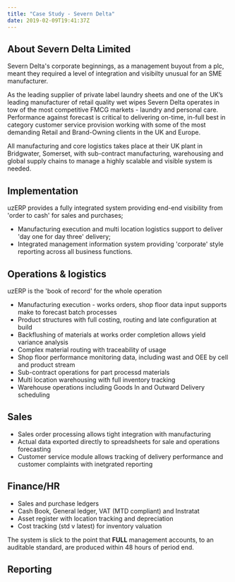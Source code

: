 ```yaml
---
title: "Case Study - Severn Delta"
date: 2019-02-09T19:41:37Z
---
```

## About Severn Delta Limited

Severn Delta's corporate beginnings, as a management buyout from a plc, meant they required a level of integration and visibilty unusual for an SME manufacturer.

As the leading supplier of private label laundry sheets and one of the UK’s leading manufacturer of retail quality wet wipes Severn Delta operates in tow of the most competitive FMCG markets - laundry and personal care. Performance against forecast is critical to delivering on-time, in-full best in category customer service provision working with some of the most demanding Retail and Brand-Owning clients in the UK and Europe.

All manufacturing and core logistics takes place at their UK plant in Bridgwater, Somerset, with sub-contract manufacturing, warehousing and global supply chains to manage a highly scalable and visible system is needed.

## Implementation

uzERP provides a fully integrated system providing end-end visibility from 'order to cash' for sales and purchases;

* Manufacturing execution and multi location logistics support to deliver 'day one for day three' delivery;
* Integrated management information system providing 'corporate' style reporting across all business functions.

## Operations & logistics

uzERP is the 'book of record' for the whole operation

* Manufacturing execution - works orders, shop floor data input supports make to forecast batch processes
* Product structures with full costing, routing and late configuration at build
* Backflushing of materials at works order completion allows yield variance analysis
* Complex material routing with traceability of usage
* Shop floor performance monitoring data, including wast and OEE by cell and product stream
* Sub-contract operations for part processd materials
* Multi location warehousing with full inventory tracking
* Warehouse operations including Goods In and Outward Delivery scheduling

## Sales

* Sales order processing allows tight integration with manufacturing
* Actual data exported directly to spreadsheets for sale and operations forecasting
* Customer service module allows tracking of delivery performance and customer complaints with inetgrated reporting

## Finance/HR

* Sales and purchase ledgers
* Cash Book, General ledger, VAT (MTD compliant) and Instratat
* Asset register with location tracking and depreciation
* Cost tracking (std v latest) for inventory valuation

The system is slick to the point that __FULL__ management accounts, to an auditable standard, are produced within 48 hours of period end.


## Reporting